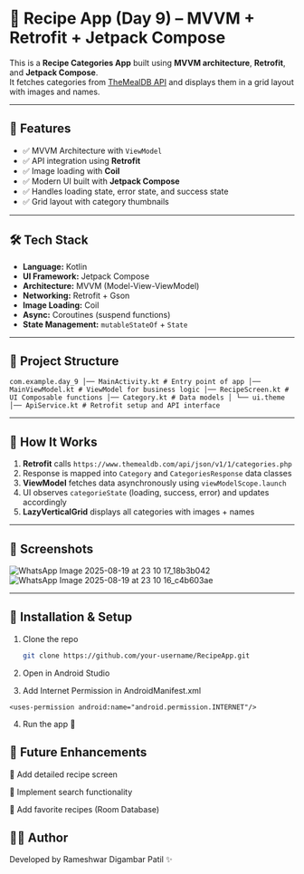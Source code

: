 # 🍲 Recipe App (Day 9) – MVVM + Retrofit + Jetpack Compose

This is a **Recipe Categories App** built using **MVVM architecture**, **Retrofit**, and **Jetpack Compose**.  
It fetches categories from [TheMealDB API](https://www.themealdb.com/) and displays them in a grid layout with images and names.  

---

## 📱 Features
- ✅ MVVM Architecture with `ViewModel`
- ✅ API integration using **Retrofit**
- ✅ Image loading with **Coil**
- ✅ Modern UI built with **Jetpack Compose**
- ✅ Handles loading state, error state, and success state
- ✅ Grid layout with category thumbnails

---

## 🛠️ Tech Stack
- **Language:** Kotlin
- **UI Framework:** Jetpack Compose
- **Architecture:** MVVM (Model-View-ViewModel)
- **Networking:** Retrofit + Gson
- **Image Loading:** Coil
- **Async:** Coroutines (suspend functions)
- **State Management:** `mutableStateOf` + `State`

---

## 📂 Project Structure
`com.example.day_9
│── MainActivity.kt # Entry point of app
│── MainViewModel.kt # ViewModel for business logic
│── RecipeScreen.kt # UI Composable functions
│── Category.kt # Data models
│
└── ui.theme
│── ApiService.kt # Retrofit setup and API interface`


---

## 🚀 How It Works
1. **Retrofit** calls `https://www.themealdb.com/api/json/v1/1/categories.php`  
2. Response is mapped into `Category` and `CategoriesResponse` data classes  
3. **ViewModel** fetches data asynchronously using `viewModelScope.launch`  
4. UI observes `categorieState` (loading, success, error) and updates accordingly  
5. **LazyVerticalGrid** displays all categories with images + names  

---

## 📸 Screenshots
![WhatsApp Image 2025-08-19 at 23 10 17_18b3b042](https://github.com/user-attachments/assets/22d29ffe-f174-4d21-b2cd-ab4af801028d)
![WhatsApp Image 2025-08-19 at 23 10 16_c4b603ae](https://github.com/user-attachments/assets/32dec066-09bd-4e09-8dd6-050f6cff45fc)

---

## 🔧 Installation & Setup
1. Clone the repo  
   ```bash
   git clone https://github.com/your-username/RecipeApp.git

2. Open in Android Studio

3. Add Internet Permission in AndroidManifest.xml

`<uses-permission android:name="android.permission.INTERNET"/>`

4. Run the app 🚀

## 📌 Future Enhancements

🔹 Add detailed recipe screen

🔹 Implement search functionality

🔹 Add favorite recipes (Room Database)

## 👨‍💻 Author
Developed by Rameshwar Digambar Patil ✨
